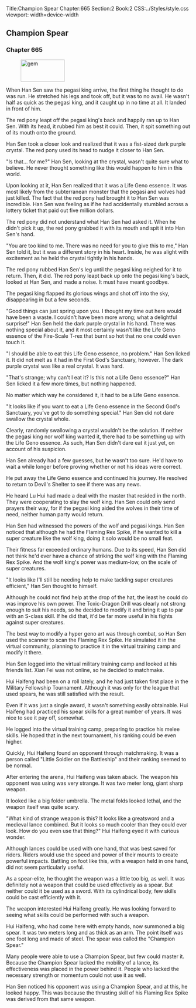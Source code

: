 Title:Champion Spear 
Chapter:665 
Section:2 
Book:2 
CSS:../Styles/style.css 
viewport: width=device-width
  
## Champion Spear
### Chapter 665 
<figure>
	<img src="../Images/gem.gif" alt="gem" id="gem" width="120" height="60" />
</figure>
  

  
  When Han Sen saw the pegasi king arrive, the first thing he thought to do was run. He stretched his legs and took off, but it was to no avail. He wasn't half as quick as the pegasi king, and it caught up in no time at all. It landed in front of him.

The red pony leapt off the pegasi king's back and happily ran up to Han Sen. With its head, it rubbed him as best it could. Then, it spit something out of its mouth onto the ground.

Han Sen took a closer look and realized that it was a fist-sized dark purple crystal. The red pony used its head to nudge it closer to Han Sen.

"Is that... for me?" Han Sen, looking at the crystal, wasn't quite sure what to believe. He never thought something like this would happen to him in this world.

Upon looking at it, Han Sen realized that it was a Life Geno essence. It was most likely from the subterranean monster that the pegasi and wolves had just killed. The fact that the red pony had brought it to Han Sen was incredible. Han Sen was feeling as if he had accidentally stumbled across a lottery ticket that paid out five million dollars.

The red pony did not understand what Han Sen had asked it. When he didn't pick it up, the red pony grabbed it with its mouth and spit it into Han Sen's hand.

"You are too kind to me. There was no need for you to give this to me," Han Sen told it, but it was a different story in his heart. Inside, he was alight with excitement as he held the crystal tightly in his hands.

The red pony rubbed Han Sen's leg until the pegasi king neighed for it to return. Then, it did. The red pony leapt back up onto the pegasi king's back, looked at Han Sen, and made a noise. It must have meant goodbye.

The pegasi king flapped its glorious wings and shot off into the sky, disappearing in but a few seconds.

"Good things can just spring upon you. I thought my time out here would have been a waste. I couldn't have been more wrong; what a delightful surprise!" Han Sen held the dark purple crystal in his hand. There was nothing special about it, and it most certainly wasn't like the Life Geno essence of the Fire-Scale T-rex that burnt so hot that no one could even touch it.

"I should be able to eat this Life Geno essence, no problem." Han Sen licked it. It did not melt as it had in the First God's Sanctuary, however. The dark purple crystal was like a real crystal. It was hard.

"That's strange; why can't I eat it? Is this not a Life Geno essence?" Han Sen licked it a few more times, but nothing happened.

No matter which way he considered it, it had to be a Life Geno essence.

"It looks like if you want to eat a Life Geno essence in the Second God's Sanctuary, you've got to do something special." Han Sen did not dare swallow the crystal whole.

Clearly, randomly swallowing a crystal wouldn't be the solution. If neither the pegasi king nor wolf king wanted it, there had to be something up with the Life Geno essence. As such, Han Sen didn't dare eat it just yet, on account of his suspicion.

Han Sen already had a few guesses, but he wasn't too sure. He'd have to wait a while longer before proving whether or not his ideas were correct.

He put away the Life Geno essence and continued his journey. He resolved to return to Devil's Shelter to see if there was any news.

He heard Lu Hui had made a deal with the master that resided in the north. They were cooperating to slay the wolf king. Han Sen could only send prayers their way, for if the pegasi king aided the wolves in their time of need, neither human party would return.

Han Sen had witnessed the powers of the wolf and pegasi kings. Han Sen noticed that although he had the Flaming Rex Spike, if he wanted to kill a super creature like the wolf king, doing it solo would be no small feat.

Their fitness far exceeded ordinary humans. Due to its speed, Han Sen did not think he'd ever have a chance of striking the wolf king with the Flaming Rex Spike. And the wolf king's power was medium-low, on the scale of super creatures.

"It looks like I'll still be needing help to make tackling super creatures efficient," Han Sen thought to himself.

Although he could not find help at the drop of the hat, the least he could do was improve his own power. The Toxic-Dragon Drill was clearly not strong enough to suit his needs, so he decided to modify it and bring it up to par with an S-class skill. If he did that, it'd be far more useful in his fights against super creatures.

The best way to modify a hyper geno art was through combat, so Han Sen used the scanner to scan the Flaming Rex Spike. He simulated it in the virtual community, planning to practice it in the virtual training camp and modify it there.

Han Sen logged into the virtual military training camp and looked at his friends list. Xian Fei was not online, so he decided to matchmake.

Hui Haifeng had been on a roll lately, and he had just taken first place in the Military Fellowship Tournament. Although it was only for the league that used spears, he was still satisfied with the result.

Even if it was just a single award, it wasn't something easily obtainable. Hui Haifeng had practiced his spear skills for a great number of years. It was nice to see it pay off, somewhat.

He logged into the virtual training camp, preparing to practice his melee skills. He hoped that in the next tournament, his ranking could be even higher.

Quickly, Hui Haifeng found an opponent through matchmaking. It was a person called "Little Soldier on the Battleship" and their ranking seemed to be normal.

After entering the arena, Hui Haifeng was taken aback. The weapon his opponent was using was very strange. It was two meter long, giant sharp weapon.

It looked like a big folder umbrella. The metal folds looked lethal, and the weapon itself was quite scary.

"What kind of strange weapon is this? It looks like a greatsword and a medieval lance combined. But it looks so much cooler than they could ever look. How do you even use that thing?" Hui Haifeng eyed it with curious wonder.

Although lances could be used with one hand, that was best saved for riders. Riders would use the speed and power of their mounts to create powerful impacts. Battling on foot like this, with a weapon held in one hand, did not seem particularly useful.

As a spear-elite, he thought the weapon was a little too big, as well. It was definitely not a weapon that could be used effectively as a spear. But neither could it be used as a sword. With its cylindrical body, few skills could be cast efficiently with it.

The weapon interested Hui Haifeng greatly. He was looking forward to seeing what skills could be performed with such a weapon.

Hui Haifeng, who had come here with empty hands, now summoned a big spear. It was two meters long and as thick as an arm. The point itself was one foot long and made of steel. The spear was called the "Champion Spear."

Many people were able to use a Champion Spear, but few could master it. Because the Champion Spear lacked the mobility of a lance, its effectiveness was placed in the power behind it. People who lacked the necessary strength or momentum could not use it as well.

Han Sen noticed his opponent was using a Champion Spear, and at this, he looked happy. This was because the thrusting skill of his Flaming Rex Spike was derived from that same weapon.
